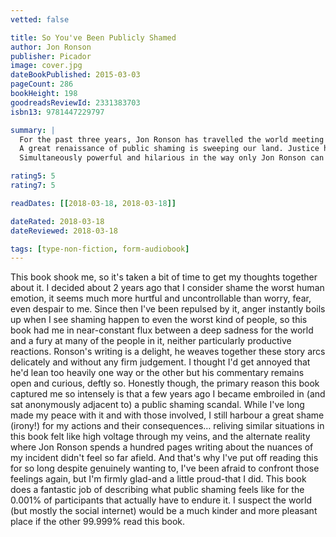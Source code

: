 ```yaml
---
vetted: false

title: So You've Been Publicly Shamed
author: Jon Ronson
publisher: Picador
image: cover.jpg
dateBookPublished: 2015-03-03
pageCount: 286
bookHeight: 198
goodreadsReviewId: 2331383703
isbn13: 9781447229797

summary: |
  For the past three years, Jon Ronson has travelled the world meeting recipients of high-profile public shamings. The shamed are people like us – people who, say, made a joke on social media that came out badly, or made a mistake at work. Once their transgression is revealed, collective outrage circles with the force of a hurricane and the next thing they know they’re being torn apart by an angry mob, jeered at, demonized, sometimes even fired from their job.
  A great renaissance of public shaming is sweeping our land. Justice has been democratized. The silent majority are getting a voice. But what are we doing with our voice? We are mercilessly finding people’s faults. We are defining the boundaries of normality by ruining the lives of those outside it. We are using shame as a form of social control.
  Simultaneously powerful and hilarious in the way only Jon Ronson can be, So You’ve Been Publicly Shamed is a deeply honest book about modern life, full of eye-opening truths about the escalating war on human flaws – and the very scary part we all play in it.

rating5: 5
rating7: 5

readDates: [[2018-03-18, 2018-03-18]]

dateRated: 2018-03-18
dateReviewed: 2018-03-18

tags: [type-non-fiction, form-audiobook]
---
```


This book shook me, so it's taken a bit of time to get my thoughts together about it.
  I decided about 2 years ago that I consider shame the worst human emotion, it seems much more hurtful and uncontrollable than worry, fear, even despair to me. Since then I've been repulsed by it, anger instantly boils up when I see shaming happen to even the worst kind of people, so this book had me in near-constant flux between a deep sadness for the world and a fury at many of the people in it, neither particularly productive reactions.
  Ronson's writing is a delight, he weaves together these story arcs delicately and without any firm judgement. I thought I'd get annoyed that he'd lean too heavily one way or the other but his commentary remains open and curious, deftly so.
  Honestly though, the primary reason this book captured me so intensely is that a few years ago I became embroiled in (and sat anonymously adjacent to) a public shaming scandal. While I've long made my peace with it and with those involved, I still harbour a great shame (irony!) for my actions and their consequences… reliving similar situations in this book felt like high voltage through my veins, and the alternate reality where Jon Ronson spends a hundred pages writing about the nuances of my incident didn't feel so far afield. And that's why I've put off reading this for so long despite genuinely wanting to, I've been afraid to confront those feelings again, but I'm firmly glad-and a little proud-that I did.
  This book does a fantastic job of describing what public shaming feels like for the 0.001% of participants that actually have to endure it. I suspect the world (but mostly the social internet) would be a much kinder and more pleasant place if the other 99.999% read this book.
